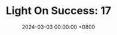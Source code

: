 ---
title: "Light On Success: 17"
date: 2024-03-03 00:00:00 +0800
categories: [Blogging]
tag: [Blogging]
image: https://pbs.twimg.com/media/GHCrsaFWoAAiP_k?format=jpg&name=large
---